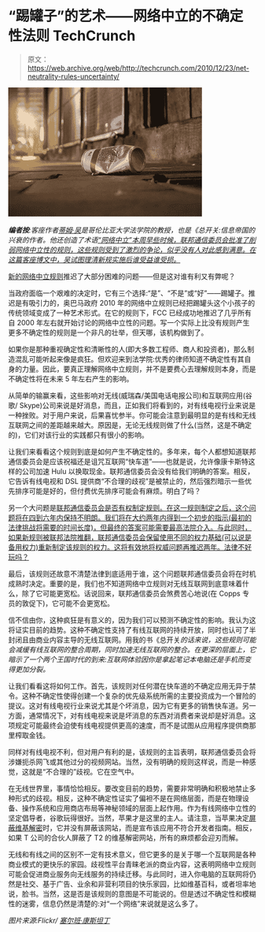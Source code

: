 # “踢罐子”的艺术——网络中立的不确定性法则 TechCrunch

> 原文：<https://web.archive.org/web/http://techcrunch.com/2010/12/23/net-neutrality-rules-uncertainty/>

![](img/43a2173f779391307a17810ba50f39f5.png)

***编者按**:客座作者[蒂姆·吴](https://web.archive.org/web/20230204213746/http://www.crunchbase.com/person/tim-wu)是哥伦比亚大学法学院的教授，也是《总开关:信息帝国的兴衰的作者。他还创造了术语[“网络中立”本周早些时候，联邦通信委员会批准了削弱网络中立性的规则，这些规则受到了激烈的争论，似乎没有人对此感到满意。在这篇客座博文中，吴试图理清新规实施后谁受益谁受损。](https://web.archive.org/web/20230204213746/http://timwu.org/network_neutrality.html)*

[新的网络中立规则](https://web.archive.org/web/20230204213746/http://hraunfoss.fcc.gov/edocs_public/attachmatch/FCC-10-201A1.pdf)推迟了大部分困难的问题——但是这对谁有利又有弊呢？

当政府面临一个艰难的决定时，它有三个选择:“是”、“不是”或“好”——踢罐子。推迟是有吸引力的，奥巴马政府 2010 年的网络中立规则已经把踢罐头这个小孩子的传统领域变成了一种艺术形式。在它的规则下，FCC 已经成功地推迟了几乎所有自 2000 年左右就开始讨论的网络中立性的问题。写一个实际上比没有规则产生更多不确定性的规则是一个非凡的壮举，但天哪，该机构做到了。

如果你是那种重视确定性和清晰性的人(即大多数工程师、商人和投资者)，那么制造混乱可能听起来像是疯狂。但欢迎来到法学院:优秀的律师知道不确定性有其自身的力量。因此，要真正理解网络中立规则，并不是要费心去理解规则本身，而是不确定性将在未来 5 年左右产生的影响。

从简单的输赢来看，这些影响对无线(威瑞森/美国电话电报公司)和互联网应用(谷歌/ Skype)公司来说是好消息，而且，正如我们将看到的，对有线电视行业来说是一种挫败。对于用户来说，后果喜忧参半。你可能会注意到最明显的是有线和无线互联网之间的差距越来越大。原因是，无论无线规则做了什么(当然，这是不确定的)，它们对该行业的实践都只有很小的影响。

让我们来看看这个规则到底是如何产生不确定性的。多年来，每个人都想知道联邦通信委员会是应该祝福还是诅咒互联网“快车道”——也就是说，允许像康卡斯特这样的公司加速 Hulu 以换取现金。联邦通信委员会没有给我们明确的答案。相反，它告诉有线电视和 DSL 提供商“不合理的歧视”是被禁止的，然后强烈暗示一些优先排序可能是好的，但付费优先排序可能会有麻烦。明白了吗？

另一个大问题是[联邦通信委员会是否有权制定规则。在这一规则制定之后，这个问题将在四到六年内保持不明朗。我们将在大约两年内得到一个初步的指示(最初的法律挑战将需要的时间长度)，但最终的答案可能需要最高法院介入。与此同时，如果新规则被联邦法院推翻，联邦通信委员会保留使用不同的权力基础(可以说是备用权力)重新制定该规则的权力。这将有效地将权威问题再推迟两年。法律不好玩吗？](https://web.archive.org/web/20230204213746/https://techcrunch.com/2010/04/06/federal-court-tells-fcc-it-does-not-have-authority-to-enforce-net-neutrality/)

最后，该规则还故意不清楚法律到底适用于谁，这个问题联邦通信委员会将在时机成熟时决定。重要的是，我们也不知道网络中立规则对无线互联网到底意味着什么，除了它可能更宽松。话说回来，联邦通信委员会煞费苦心地说(在 Copps 专员的敦促下)，它可能不会更宽松。

信不信由你，这种疯狂是有意义的，因为我们可以预测不确定性的影响。我认为这将证实目前的趋势。这种不确定性支持了有线互联网的持续开放，同时也认可了半封闭且由商业内容主导的无线互联网。用我的书《总开关*的话来说，这些规则可能会减缓有线互联网的整合周期，同时加速无线互联网的整合。在更深的层面上，它暗示了一个两个王国时代的到来:互联网体验因你是拿起笔记本电脑还是手机而变得更加分裂。*

让我们看看这将如何工作。首先，该规则对任何潜在快车道的不确定应用无异于禁令。这种不确定性使得创建一个复杂的优先级系统所需的主要投资成为一个冒险的提议。这对有线电视行业来说尤其是个坏消息，因为它有更多的销售快车道。另一方面，通常情况下，对有线电视来说是坏消息的东西对消费者来说却是好消息。这项规定可能最终会迫使有线电视提供更高的速度，而不是试图从应用程序提供商那里榨取金钱。

同样对有线电视不利，但对用户有利的是，该规则的主旨表明，联邦通信委员会将涉嫌扼杀网飞或其他过分的视频网站。当然，没有明确的规则这样说，而是一种感觉，这就是“不合理的”歧视。它在空气中。

在无线世界里，事情恰恰相反。要改变目前的趋势，需要非常明确和积极地禁止多种形式的歧视。相反，这种不确定性证实了偏袒不是在网络层面，而是在物理设备、操作系统和应用商店布局等神秘领域的层面上起作用。作为有线网络中立性的坚定倡导者，谷歌玩得很好。当然，苹果才是这里的主人。请注意，当苹果决定[屏蔽维基解密](https://web.archive.org/web/20230204213746/https://techcrunch.com/2010/12/20/apple-removes-wikileaks-app-from-app-store/)时，它并没有屏蔽该网站，而是宣布该应用不符合开发者指南。相反，如果 T 公司的合伙人屏蔽了 T2 的维基解密网站，所有的麻烦都会迎刃而解。

无线和有线之间的区别不一定有技术意义，但它更多的是关于哪一个互联网是各种商业模式的更快乐的家园。歧视性平台青睐老派的商业内容，这表明网络中立规则可能会促进商业服务向无线服务的持续迁移。与此同时，进入你电脑的互联网将仍然是社交、基于广告、业余和非营利项目的快乐家园，比如维基百科，或者坦率地说，脸书。当然，这是否是该规则的意图是不可能说的。但是透过不确定性和模糊性的迷雾，信息仍然是清楚的:对“一个网络”来说就是这么多了。

*图片来源:Flickr/ [塞尔班·康斯坦丁](https://web.archive.org/web/20230204213746/http://www.flickr.com/photos/my_lost_shadow/3199887761/)*